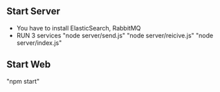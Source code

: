 ## Start Server
- You have to install ElasticSearch, RabbitMQ
- RUN 3 services
"node server/send.js" 
"node server/reicive.js"
"node server/index.js"

## Start Web
"npm start"

